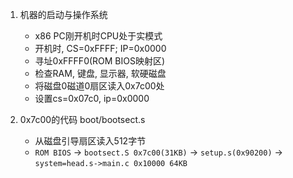 1. 机器的启动与操作系统
	* x86 PC刚开机时CPU处于实模式
	* 开机时, CS=0xFFFF; IP=0x0000
	* 寻址0xFFFF0(ROM BIOS映射区)
	* 检查RAM, 键盘, 显示器, 软硬磁盘
	* 将磁盘0磁道0扇区读入0x7c00处
	* 设置cs=0x07c0, ip=0x0000

2. 0x7c00的代码 boot/bootsect.s
	* 从磁盘引导扇区读入512字节
	* `ROM BIOS` -> `bootsect.S 0x7c00(31KB)` -> `setup.s(0x90200)` -> `system=head.s->main.c 0x10000 64KB`